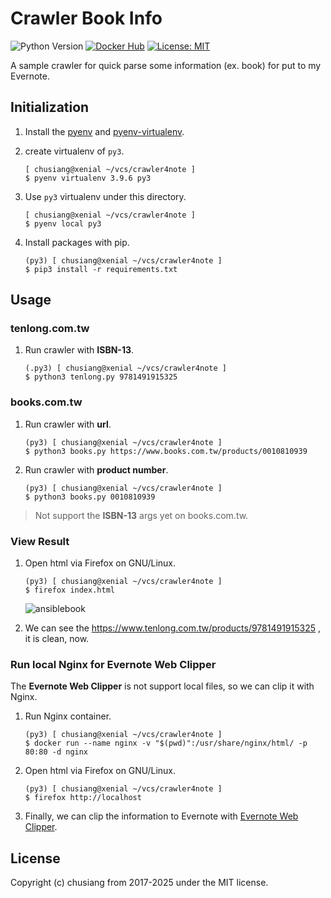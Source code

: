 # Crawler Book Info

![Python Version](https://img.shields.io/badge/python-3.13-blue.svg) [![Docker Hub](https://img.shields.io/badge/docker-chusiang%2Fcrawler--book--info-blue.svg)](https://hub.docker.com/r/chusiang/crawler-book-info/) [![License: MIT](https://img.shields.io/badge/License-MIT-lightgrey.svg)](LICENSE)

A sample crawler for quick parse some information (ex. book) for put to my Evernote.

## Initialization

1. Install the [pyenv][pyenv] and [pyenv-virtualenv][py-venv].
1. create virtualenv of `py3`.

   ```console
   [ chusiang@xenial ~/vcs/crawler4note ]
   $ pyenv virtualenv 3.9.6 py3
   ```

1. Use `py3` virtualenv under this directory.

   ```console
   [ chusiang@xenial ~/vcs/crawler4note ]
   $ pyenv local py3
   ```

1. Install packages with pip.

   ```console
   (py3) [ chusiang@xenial ~/vcs/crawler4note ]
   $ pip3 install -r requirements.txt
   ```

[pyenv]: https://github.com/pyenv/pyenv-virtualenv
[py-venv]: https://github.com/pyenv/pyenv-virtualenv

## Usage

### tenlong.com.tw

1. Run crawler with **ISBN-13**.

   ```console
   (.py3) [ chusiang@xenial ~/vcs/crawler4note ]
   $ python3 tenlong.py 9781491915325
   ```

### books.com.tw

1. Run crawler with **url**.

   ```console
   (py3) [ chusiang@xenial ~/vcs/crawler4note ]
   $ python3 books.py https://www.books.com.tw/products/0010810939
   ```

1. Run crawler with **product number**.

   ```console
   (py3) [ chusiang@xenial ~/vcs/crawler4note ]
   $ python3 books.py 0010810939
   ```

> Not support the **ISBN-13** args yet on books.com.tw.

### View Result

1. Open html via Firefox on GNU/Linux.

   ```console
   (py3) [ chusiang@xenial ~/vcs/crawler4note ]
   $ firefox index.html
   ```

   ![ansiblebook](https://cloud.githubusercontent.com/assets/219066/24584670/8ffb25f2-17a7-11e7-913a-2f570f773a66.png)

1. We can see the <https://www.tenlong.com.tw/products/9781491915325>
   , it is clean, now.

### Run local Nginx for Evernote Web Clipper

The **Evernote Web Clipper** is not support local files, so we can clip it with Nginx.

1. Run Nginx container.

   ```console
   (py3) [ chusiang@xenial ~/vcs/crawler4note ]
   $ docker run --name nginx -v "$(pwd)":/usr/share/nginx/html/ -p 80:80 -d nginx
   ```

1. Open html via Firefox on GNU/Linux.

   ```console
   (py3) [ chusiang@xenial ~/vcs/crawler4note ]
   $ firefox http://localhost
   ```

1. Finally, we can clip the information to Evernote with [Evernote Web Clipper](https://evernote.com/intl/zh-tw/webclipper/).

## License

Copyright (c) chusiang from 2017-2025 under the MIT license.
